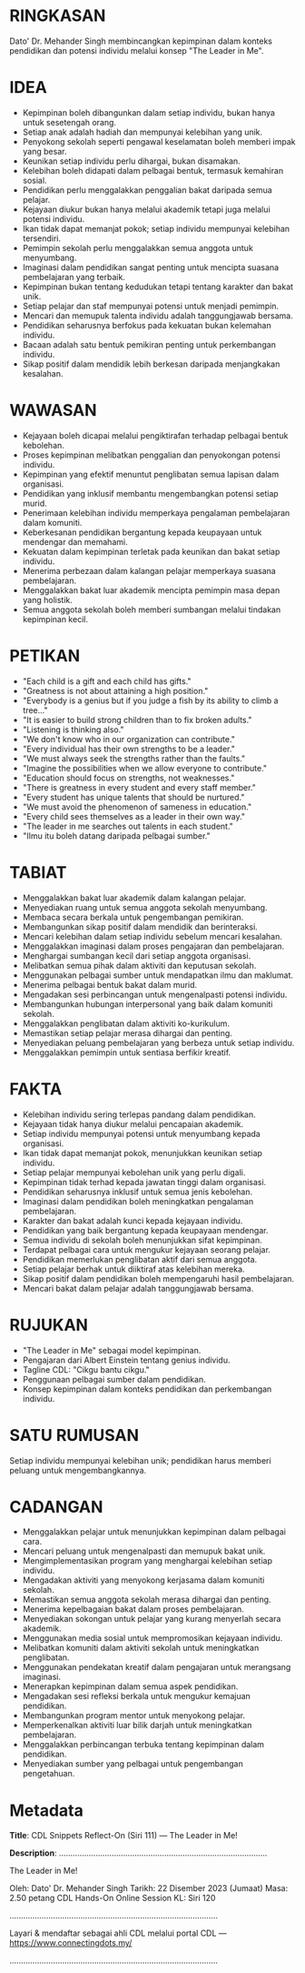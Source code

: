 # RINGKASAN
Dato' Dr. Mehander Singh membincangkan kepimpinan dalam konteks pendidikan dan potensi individu melalui konsep "The Leader in Me".

# IDEA
- Kepimpinan boleh dibangunkan dalam setiap individu, bukan hanya untuk sesetengah orang.
- Setiap anak adalah hadiah dan mempunyai kelebihan yang unik.
- Penyokong sekolah seperti pengawal keselamatan boleh memberi impak yang besar.
- Keunikan setiap individu perlu dihargai, bukan disamakan.
- Kelebihan boleh didapati dalam pelbagai bentuk, termasuk kemahiran sosial.
- Pendidikan perlu menggalakkan penggalian bakat daripada semua pelajar.
- Kejayaan diukur bukan hanya melalui akademik tetapi juga melalui potensi individu.
- Ikan tidak dapat memanjat pokok; setiap individu mempunyai kelebihan tersendiri.
- Pemimpin sekolah perlu menggalakkan semua anggota untuk menyumbang.
- Imaginasi dalam pendidikan sangat penting untuk mencipta suasana pembelajaran yang terbaik.
- Kepimpinan bukan tentang kedudukan tetapi tentang karakter dan bakat unik.
- Setiap pelajar dan staf mempunyai potensi untuk menjadi pemimpin.
- Mencari dan memupuk talenta individu adalah tanggungjawab bersama.
- Pendidikan seharusnya berfokus pada kekuatan bukan kelemahan individu.
- Bacaan adalah satu bentuk pemikiran penting untuk perkembangan individu.
- Sikap positif dalam mendidik lebih berkesan daripada menjangkakan kesalahan.

# WAWASAN
- Kejayaan boleh dicapai melalui pengiktirafan terhadap pelbagai bentuk kebolehan.
- Proses kepimpinan melibatkan penggalian dan penyokongan potensi individu.
- Kepimpinan yang efektif menuntut penglibatan semua lapisan dalam organisasi.
- Pendidikan yang inklusif membantu mengembangkan potensi setiap murid.
- Penerimaan kelebihan individu memperkaya pengalaman pembelajaran dalam komuniti.
- Keberkesanan pendidikan bergantung kepada keupayaan untuk mendengar dan memahami.
- Kekuatan dalam kepimpinan terletak pada keunikan dan bakat setiap individu.
- Menerima perbezaan dalam kalangan pelajar memperkaya suasana pembelajaran.
- Menggalakkan bakat luar akademik mencipta pemimpin masa depan yang holistik.
- Semua anggota sekolah boleh memberi sumbangan melalui tindakan kepimpinan kecil.

# PETIKAN
- "Each child is a gift and each child has gifts."
- "Greatness is not about attaining a high position."
- "Everybody is a genius but if you judge a fish by its ability to climb a tree..."
- "It is easier to build strong children than to fix broken adults."
- "Listening is thinking also."
- "We don't know who in our organization can contribute."
- "Every individual has their own strengths to be a leader."
- "We must always seek the strengths rather than the faults."
- "Imagine the possibilities when we allow everyone to contribute."
- "Education should focus on strengths, not weaknesses."
- "There is greatness in every student and every staff member."
- "Every student has unique talents that should be nurtured."
- "We must avoid the phenomenon of sameness in education."
- "Every child sees themselves as a leader in their own way."
- "The leader in me searches out talents in each student."
- "Ilmu itu boleh datang daripada pelbagai sumber."

# TABIAT
- Menggalakkan bakat luar akademik dalam kalangan pelajar.
- Menyediakan ruang untuk semua anggota sekolah menyumbang.
- Membaca secara berkala untuk pengembangan pemikiran.
- Membangunkan sikap positif dalam mendidik dan berinteraksi.
- Mencari kelebihan dalam setiap individu sebelum mencari kesalahan.
- Menggalakkan imaginasi dalam proses pengajaran dan pembelajaran.
- Menghargai sumbangan kecil dari setiap anggota organisasi.
- Melibatkan semua pihak dalam aktiviti dan keputusan sekolah.
- Menggunakan pelbagai sumber untuk mendapatkan ilmu dan maklumat.
- Menerima pelbagai bentuk bakat dalam murid.
- Mengadakan sesi perbincangan untuk mengenalpasti potensi individu.
- Membangunkan hubungan interpersonal yang baik dalam komuniti sekolah.
- Menggalakkan penglibatan dalam aktiviti ko-kurikulum.
- Memastikan setiap pelajar merasa dihargai dan penting.
- Menyediakan peluang pembelajaran yang berbeza untuk setiap individu.
- Menggalakkan pemimpin untuk sentiasa berfikir kreatif.

# FAKTA
- Kelebihan individu sering terlepas pandang dalam pendidikan.
- Kejayaan tidak hanya diukur melalui pencapaian akademik.
- Setiap individu mempunyai potensi untuk menyumbang kepada organisasi.
- Ikan tidak dapat memanjat pokok, menunjukkan keunikan setiap individu.
- Setiap pelajar mempunyai kebolehan unik yang perlu digali.
- Kepimpinan tidak terhad kepada jawatan tinggi dalam organisasi.
- Pendidikan seharusnya inklusif untuk semua jenis kebolehan.
- Imaginasi dalam pendidikan boleh meningkatkan pengalaman pembelajaran.
- Karakter dan bakat adalah kunci kepada kejayaan individu.
- Pendidikan yang baik bergantung kepada keupayaan mendengar.
- Semua individu di sekolah boleh menunjukkan sifat kepimpinan.
- Terdapat pelbagai cara untuk mengukur kejayaan seorang pelajar.
- Pendidikan memerlukan penglibatan aktif dari semua anggota.
- Setiap pelajar berhak untuk diiktiraf atas kelebihan mereka.
- Sikap positif dalam pendidikan boleh mempengaruhi hasil pembelajaran.
- Mencari bakat dalam pelajar adalah tanggungjawab bersama.

# RUJUKAN
- "The Leader in Me" sebagai model kepimpinan.
- Pengajaran dari Albert Einstein tentang genius individu.
- Tagline CDL: "Cikgu bantu cikgu."
- Penggunaan pelbagai sumber dalam pendidikan.
- Konsep kepimpinan dalam konteks pendidikan dan perkembangan individu.

# SATU RUMUSAN
Setiap individu mempunyai kelebihan unik; pendidikan harus memberi peluang untuk mengembangkannya.

# CADANGAN
- Menggalakkan pelajar untuk menunjukkan kepimpinan dalam pelbagai cara.
- Mencari peluang untuk mengenalpasti dan memupuk bakat unik.
- Mengimplementasikan program yang menghargai kelebihan setiap individu.
- Mengadakan aktiviti yang menyokong kerjasama dalam komuniti sekolah.
- Memastikan semua anggota sekolah merasa dihargai dan penting.
- Menerima kepelbagaian bakat dalam proses pembelajaran.
- Menyediakan sokongan untuk pelajar yang kurang menyerlah secara akademik.
- Menggunakan media sosial untuk mempromosikan kejayaan individu.
- Melibatkan komuniti dalam aktiviti sekolah untuk meningkatkan penglibatan.
- Menggunakan pendekatan kreatif dalam pengajaran untuk merangsang imaginasi.
- Menerapkan kepimpinan dalam semua aspek pendidikan.
- Mengadakan sesi refleksi berkala untuk mengukur kemajuan pendidikan.
- Membangunkan program mentor untuk menyokong pelajar.
- Memperkenalkan aktiviti luar bilik darjah untuk meningkatkan pembelajaran.
- Menggalakkan perbincangan terbuka tentang kepimpinan dalam pendidikan.
- Menyediakan sumber yang pelbagai untuk pengembangan pengetahuan.

# Metadata
**Title**: CDL Snippets Reflect-On (Siri 111) — The Leader in Me!

**Description**: ...........................................................................................

The Leader in Me!

Oleh: Dato' Dr. Mehander Singh
Tarikh: 22 Disember 2023 (Jumaat)
Masa: 2.50 petang
CDL Hands-On Online Session KL: Siri 120

...........................................................................................

Layari & mendaftar sebagai ahli CDL melalui portal CDL — https://www.connectingdots.my/

...........................................................................................